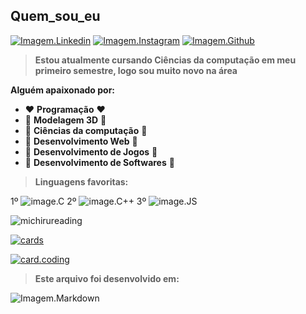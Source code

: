 ## Quem_sou_eu

[![Imagem.Linkedin](https://img.shields.io/badge/LinkedIn-0077B5?style=for-the-badge&logo=linkedin&logoColor=white)](https://www.linkedin.com/in/matt-868225229/)
[![Imagem.Instagram](https://img.shields.io/badge/Instagram-E4405F?style=for-the-badge&logo=instagram&logoColor=white)](https://www.instagram.com/m4tt_pizz4/)
[![Imagem.Github](https://img.shields.io/badge/GitHub-100000?style=for-the-badge&logo=github&logoColor=white)](https://github.com/M4ttPizz4)

 >**Estou atualmente cursando Ciências da computação em meu primeiro semestre, logo sou muito novo na área**

 **Alguém apaixonado por:**
* ❤️ __**Programação**__ ❤️
* 🧡 __**Modelagem 3D**__ 🧡
* 💛 __**Ciências da computação**__ 💛
* 💚 __**Desenvolvimento Web**__ 💚
* 💙 __**Desenvolvimento de Jogos**__ 💙
* 💜 __**Desenvolvimento de Softwares**__ 💜

>**Linguagens favoritas:**
 
 1º
 ![image.C](https://img.shields.io/badge/C-00599C?style=for-the-badge&logo=c&logoColor=white)
 2º
 ![image.C++](https://img.shields.io/badge/C%2B%2B-00599C?style=for-the-badge&logo=c%2B%2B&logoColor=white)
 3º
 ![image.JS](https://img.shields.io/badge/JavaScript-F7DF1E?style=for-the-badge&logo=javascript&logoColor=black)
 
 ![michirureading](https://user-images.githubusercontent.com/100164090/157138658-299ff193-3ab8-4f0f-8760-13d06e555f55.png)
 
[![cards](https://github-readme-stats.vercel.app/api?username=M4ttPizz4&theme=tokyonight&show_icons=true)](https://github.com/M4ttPizz4/)

[![card.coding](https://github-readme-stats.vercel.app/api/top-langs/?username=M4ttPizz4&hide=html&layout=compact&theme=tokyonight)](https://github.com/M4ttPizz4/)

>**Este arquivo foi desenvolvido em:**

![Imagem.Markdown](https://img.shields.io/badge/Markdown-000000?style=for-the-badge&logo=markdown&logoColor=white)
